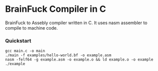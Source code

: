 # BrainFuck Compiler in C

BrainFuck to Assebly compiler written in C. It uses nasm assembler to compile
to machine code.

### Quickstart

```console
gcc main.c -o main
./main -f examples/hello-world.bf -o example.asm
nasm -felf64 -g example.asm -o example.o && ld example.o -o example
./example
```

